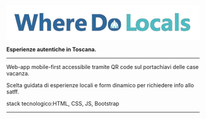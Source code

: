 ![Where Do Locals](assets/img/original/logo-wdl.png)

**Esperienze autentiche in Toscana.**  

---

Web-app mobile-first accessibile tramite QR code sul portachiavi delle case vacanza. 

Scelta guidata di esperienze locali e form dinamico per richiedere info allo satff. 

stack tecnologico:HTML, CSS, JS, Bootstrap


---
